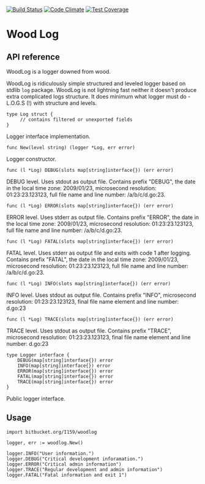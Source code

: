 [![Build Status](https://travis-ci.org/I159/woodlog.svg?branch=master)](https://travis-ci.org/I159/woodlog)
[![Code Climate](https://codeclimate.com/github/I159/woodlog/badges/gpa.svg)](https://codeclimate.com/github/I159/woodlog)
[![Test Coverage](https://codeclimate.com/github/I159/woodlog/badges/coverage.svg)](https://codeclimate.com/github/I159/woodlog/coverage)

# Wood Log

## API reference

WoodLog is a logger downed from wood.

WoodLog is ridiculously simple structured and leveled logger based on
stdlib `log` package. WoodLog is not lightning fast neither it doesn't
produce extra complicated logs structure. It does minimum what logger
must do - L.O.G.S (!) with structure and levels.

    type Log struct {
         // contains filtered or unexported fields
    }
Logger interface implementation.

    func New(level string) (logger *Log, err error)
Logger constructor.

    func (l *Log) DEBUG(slots map[string]interface{}) (err error)
DEBUG level. Uses stdout as output file. Contains prefix "DEBUG", the
date in the local time zone: 2009/01/23, microsecond resolution:
01:23:23.123123, full file name and line number: /a/b/c/d.go:23.

    func (l *Log) ERROR(slots map[string]interface{}) (err error)
ERROR level. Uses stderr as output file. Contains prefix "ERROR", the
date in the local time zone: 2009/01/23, microsecond resolution:
01:23:23.123123, full file name and line number: /a/b/c/d.go:23.

    func (l *Log) FATAL(slots map[string]interface{}) (err error)
FATAL level. Uses stderr as output file and exits with code 1 after
logging. Contains prefix "FATAL", the date in the local time zone:
2009/01/23, microsecond resolution: 01:23:23.123123, full file name and
line number: /a/b/c/d.go:23.

    func (l *Log) INFO(slots map[string]interface{}) (err error)
INFO level. Uses stdout as output file. Contains prefix "INFO",
microsecond resolution: 01:23:23.123123, final file name element and
line number: d.go:23

    func (l *Log) TRACE(slots map[string]interface{}) (err error)
TRACE level. Uses stdout as output file. Contains prefix "TRACE",
microsecond resolution: 01:23:23.123123, final file name element and
line number: d.go:23

    type Logger interface {
        DEBUG(map[string]interface{}) error
        INFO(map[string]interface{}) error
        ERROR(map[string]interface{}) error
        FATAL(map[string]interface{}) error
        TRACE(map[string]interface{}) error
    }
Public logger interface.

## Usage

	import bitbucket.org/I159/woodlog

	logger, err := woodlog.New()

	logger.INFO("User information.")
	logger.DEBUG("Critical development inforamation.")
	logger.ERROR("Critical admin information")
	logger.TRACE("Regular development and admin information")
	logger.FATAL("Fatal information and exit 1")
